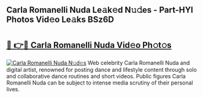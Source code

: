 ## Carla Romanelli Nuda Le𝚊k𝚎d N𝚞𝚍es - Part-HYl Photos Vid𝚎o Le𝚊ks BSz6D

# <h2><a href="http://fbg3bc.evod.top/?m=Carla+Romanelli+Nuda">🔗 👉🔴 Carla Romanelli Nuda Vid𝚎o Ph𝚘t𝚘s</a></h2>

[![Carla Romanelli Nuda N𝚞d𝚎s](https://i.imgur.com/8V9OHl7.gif)](http://fbg3bc.evod.top/?m=Carla+Romanelli+Nuda)
Web celebrity Carla Romanelli Nuda and digital artist, renowned for posting dance and lifestyle content through solo and collaborative dance routines and short videos. Public figures Carla Romanelli Nuda can be subject to intense media scrutiny of their personal lives. 
